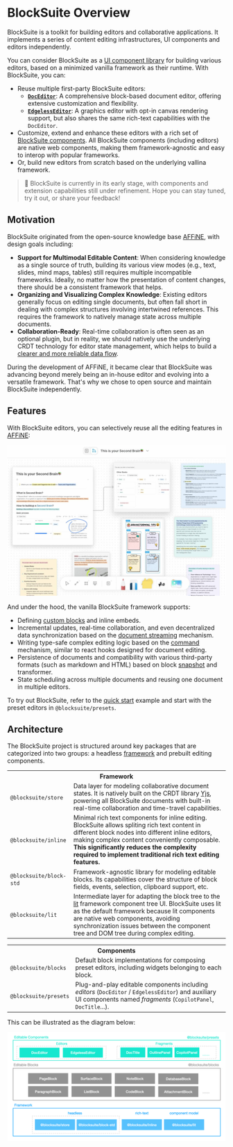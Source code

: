 # BlockSuite Overview

BlockSuite is a toolkit for building editors and collaborative applications. It implements a series of content editing infrastructures, UI components and editors independently.

You can consider BlockSuite as a [UI component library](../components/overview) for building various editors, based on a minimized vanilla framework as their runtime. With BlockSuite, you can:

- Reuse multiple first-party BlockSuite editors:
  - [**`DocEditor`**](../components/doc-editor): A comprehensive block-based document editor, offering extensive customization and flexibility.
  - [**`EdgelessEditor`**](../components/edgeless-editor): A graphics editor with opt-in canvas rendering support, but also shares the same rich-text capabilities with the `DocEditor`.
- Customize, extend and enhance these editors with a rich set of [BlockSuite components](../components/overview). All BlockSuite components (including editors) are native web components, making them framework-agnostic and easy to interop with popular frameworks.
- Or, build new editors from scratch based on the underlying vallina framework.

> 🚧 BlockSuite is currently in its early stage, with components and extension capabilities still under refinement. Hope you can stay tuned, try it out, or share your feedback!

## Motivation

BlockSuite originated from the open-source knowledge base [AFFiNE](https://github.com/toeverything/AFFiNE), with design goals including:

- **Support for Multimodal Editable Content**: When considering knowledge as a single source of truth, building its various view modes (e.g., text, slides, mind maps, tables) still requires multiple incompatible frameworks. Ideally, no matter how the presentation of content changes, there should be a consistent framework that helps.
- **Organizing and Visualizing Complex Knowledge**: Existing editors generally focus on editing single documents, but often fall short in dealing with complex structures involving intertwined references. This requires the framework to natively manage state across multiple documents.
- **Collaboration-Ready**: Real-time collaboration is often seen as an optional plugin, but in reality, we should natively use the underlying CRDT technology for editor state management, which helps to build a [clearer and more reliable data flow](../blog/crdt-native-data-flow).

During the development of AFFiNE, it became clear that BlockSuite was advancing beyond merely being an in-house editor and evolving into a versatile framework. That's why we chose to open source and maintain BlockSuite independently.

## Features

With BlockSuite editors, you can selectively reuse all the editing features in [AFFiNE](https://affine.pro/):

[![affine-demo](../images/affine-demo.jpg)](https://affine.pro)

And under the hood, the vanilla BlockSuite framework supports:

- Defining [custom blocks](./working-with-block-tree#defining-new-blocks) and inline embeds.
- Incremental updates, real-time collaboration, and even decentralized data synchronization based on the [document streaming](./data-synchronization#document-streaming) mechanism.
- Writing type-safe complex editing logic based on the [command](./command) mechanism, similar to react hooks designed for document editing.
- Persistence of documents and compatibility with various third-party formats (such as markdown and HTML) based on block [snapshot](./data-synchronization#snapshot-api) and transformer.
- State scheduling across multiple documents and reusing one document in multiple editors.

To try out BlockSuite, refer to the [quick start](./quick-start) example and start with the preset editors in `@blocksuite/presets`.

## Architecture

The BlockSuite project is structured around key packages that are categorized into two groups: a headless [framework](https://github.com/toeverything/blocksuite/tree/master/packages) and prebuilt editing components.

<table>
  <tr>
    <th colspan="2">Framework</th>
  </tr>
  <tr>
    <td><code>@blocksuite/store</code></td>
    <td>Data layer for modeling collaborative document states. It is natively built on the CRDT library <a href="https://github.com/yjs/yjs">Yjs</a>, powering all BlockSuite documents with built-in real-time collaboration and time-travel capabilities.</td>
  </tr>
  <tr>
    <td><code>@blocksuite/inline</code></td>
    <td>Minimal rich text components for inline editing. BlockSuite allows spliting rich text content in different block nodes into different inline editors, making complex content conveniently composable. <strong>This significantly reduces the complexity required to implement traditional rich text editing features.</strong></td>
  </tr>
  <tr>
    <td><code>@blocksuite/block-std</code></td>
    <td>Framework-agnostic library for modeling editable blocks. Its capabilities cover the structure of block fields, events, selection, clipboard support, etc.</td>
  </tr>
  <tr>
    <td><code>@blocksuite/lit</code></td>
    <td>Intermediate layer for adapting the block tree to the <a href="https://lit.dev/">lit</a> framework component tree UI. BlockSuite uses lit as the default framework because lit components are native web components, avoiding synchronization issues between the component tree and DOM tree during complex editing.</td>
  </tr>
</table>

<table>
  <tr>
    <th colspan="2">Components</th>
  </tr>
  <tr>
    <td><code>@blocksuite/blocks</code></td>
    <td>Default block implementations for composing preset editors, including widgets belonging to each block.</td>
  </tr>
  <tr>
    <td><code>@blocksuite/presets</code></td>
    <td>Plug-and-play editable components including <i>editors</i> (<code>DocEditor</code> / <code>EdgelessEditor</code>) and auxiliary UI components named <i>fragments</i> (<code>CopilotPanel</code>, <code>DocTitle</code>...).</td>
  </tr>
</table>

This can be illustrated as the diagram below:

![package-overview.png](../images/package-overview.png)
